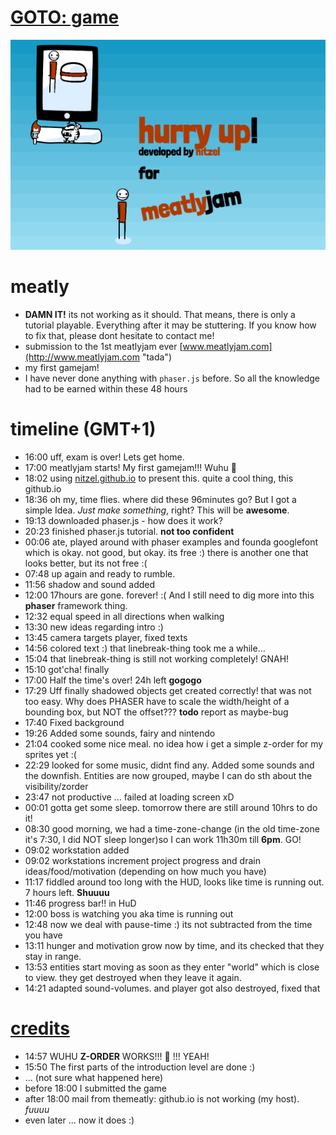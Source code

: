 # [GOTO: game](index.html)
![screenshot](screen.png)
# meatly
- **DAMN IT!** its not working as it should. That means, there is only a tutorial playable. Everything after it may be stuttering. If you know how to fix that, please dont hesitate to contact me!
- submission to the 1st meatlyjam ever [www.meatlyjam.com](http://www.meatlyjam.com "tada")
- my first gamejam!
- I have never done anything with `phaser.js` before. So all the knowledge had to be earned within these 48 hours
# timeline (GMT+1)
- 16:00 uff, exam is over! Lets get home.
- 17:00 meatlyjam starts! My first gamejam!!! Wuhu :banana:
- 18:02 using [nitzel.github.io](http://nitzel.github.io "this is a link you can click") to present this. quite a cool thing, this github.io
- 18:36 oh my, time flies. where did these 96minutes go? But I got a simple Idea. *Just make something*, right? This will be **awesome**.
- 19:13 downloaded phaser.js - how does it work?
- 20:23 finished phaser.js tutorial. **not too confident**
- 00:06 ate, played around with phaser examples and founda googlefont which is okay. not good, but okay. its free :) there is another one that looks better, but its not free :(
- 07:48 up again and ready to rumble.
- 11:56 shadow and sound added
- 12:00 17hours are gone. forever! :( And I still need to dig more into this **phaser** framework thing.
- 12:32 equal speed in all directions when walking
- 13:30 new ideas regarding intro :)
- 13:45 camera targets player, fixed texts
- 14:56 colored text :) that linebreak-thing took me a while...
- 15:04 that linebreak-thing is still not working completely! GNAH!
- 15:10 got'cha! finally
- 17:00 Half the time's over! 24h left **gogogo**
- 17:29 Uff finally shadowed objects get created correctly! that was not too easy. Why does PHASER have to scale the width/height of a bounding box, but NOT the offset??? **todo** report as maybe-bug
- 17:40 Fixed background
- 19:26 Added some sounds, fairy and nintendo
- 21:04 cooked some nice meal. no idea how i get a simple z-order for my sprites yet :(
- 22:29 looked for some music, didnt find any. Added some sounds and the downfish. Entities are now grouped, maybe I can do sth about the visibility/zorder
- 23:47 not productive ... failed at loading screen xD
- 00:01 gotta get some sleep. tomorrow there are still around 10hrs to do it!
- 08:30 good morning, we had a time-zone-change (in the old time-zone it's 7:30, I did NOT sleep longer)so I can work 11h30m till **6pm**. GO!
- 09:02 workstation added
- 09:02 workstations increment project progress and drain ideas/food/motivation (depending on how much you have)
- 11:17 fiddled around too long with the HUD, looks like time is running out. 7 hours left. **Shuuuu**
- 11:46 progress bar!! in HuD
- 12:00 boss is watching you aka time is running out
- 12:48 now we deal with pause-time :) its not subtracted from the time you have
- 13:11 hunger and motivation grow now by time, and its checked that they stay in range.
- 13:53 entities start moving as soon as they enter "world" which is close to view. they get destroyed when they leave it again.
- 14:21 adapted sound-volumes. and player got also destroyed, fixed that
# [credits](credits.md)
- 14:57 WUHU **Z-ORDER** WORKS!!! :banana: !!! YEAH!
- 15:50 The first parts of the introduction level are done :)
- ... (not sure what happened here)
- before 18:00 I submitted the game
- after 18:00 mail from themeatly: github.io is not working (my host). *fuuuu*
- even later ... now it does :)

